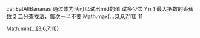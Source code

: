 canEatAllBananas 通过体力活可以试出mid的值
试多少次？n
1    最大把数的香蕉数
2    二分查找法，每次一半不要
Math.max(...[3,6,7,11])
11

Math.min(...[3,6,7,11])
